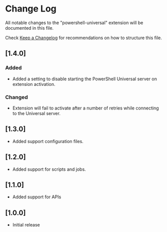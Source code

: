 # Change Log

All notable changes to the "powershell-universal" extension will be documented in this file.

Check [Keep a Changelog](http://keepachangelog.com/) for recommendations on how to structure this file.

## [1.4.0]

### Added

- Added a setting to disable starting the PowerShell Universal server on extension activation.

### Changed

- Extension will fail to activate after a number of retries while connecting to the Universal server.

## [1.3.0]

- Added support configuration files. 

## [1.2.0]

- Added support for scripts and jobs.

## [1.1.0]

- Added support for APIs

## [1.0.0]

- Initial release